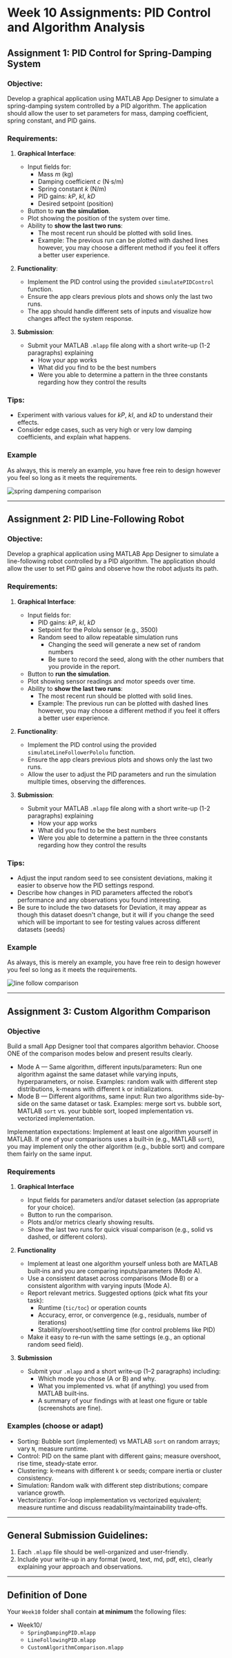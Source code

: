 # Week 10 Assignments: PID Control and Algorithm Analysis

## Assignment 1: PID Control for Spring-Damping System

### Objective:

Develop a graphical application using MATLAB App Designer to simulate a spring-damping system controlled by a PID
algorithm. The application should allow the user to set parameters for mass, damping coefficient, spring constant, and
PID gains.

### Requirements:

1. **Graphical Interface**:
    * Input fields for:
        * Mass $m$ (kg)
        * Damping coefficient $c$ (N·s/m)
        * Spring constant $k$ (N/m)
        * PID gains: $kP$, $kI$, $kD$
        * Desired setpoint (position)
    * Button to **run the simulation**.
    * Plot showing the position of the system over time.
    * Ability to **show the last two runs**:
        * The most recent run should be plotted with solid lines.
        * Example: The previous run can be plotted with dashed lines however, you may choose a different method if you
          feel it offers a better user experience.

2. **Functionality**:
    * Implement the PID control using the provided `simulatePIDControl` function.
    * Ensure the app clears previous plots and shows only the last two runs.
    * The app should handle different sets of inputs and visualize how changes affect the system response.

3. **Submission**:
    * Submit your MATLAB `.mlapp` file along with a short write-up (1-2 paragraphs) explaining
        * How your app works
        * What did you find to be the best numbers
        * Were you able to determine a pattern in the three constants regarding how they control the results

### Tips:

* Experiment with various values for $kP$, $kI$, and $kD$ to understand their effects.
* Consider edge cases, such as very high or very low damping coefficients, and explain what happens.

### Example

As always, this is merely an example, you have free rein to design however you feel so long as it meets the
requirements.

![spring dampening comparison](../../images/week10/pid-spring-ui.png)

---

## Assignment 2: PID Line-Following Robot

### Objective:

Develop a graphical application using MATLAB App Designer to simulate a line-following robot controlled by a PID
algorithm. The application should allow the user to set PID gains and observe how the robot adjusts its path.

### Requirements:

1. **Graphical Interface**:
    * Input fields for:
        * PID gains: $kP$, $kI$, $kD$
        * Setpoint for the Pololu sensor (e.g., 3500)
        * Random seed to allow repeatable simulation runs
            * Changing the seed will generate a new set of random numbers
            * Be sure to record the seed, along with the other numbers that you provide in the report.
    * Button to **run the simulation**.
    * Plot showing sensor readings and motor speeds over time.
    * Ability to **show the last two runs**:
        * The most recent run should be plotted with solid lines.
        * Example: The previous run can be plotted with dashed lines however, you may choose a different method if you
          feel it offers a better user experience.

2. **Functionality**:
    * Implement the PID control using the provided `simulateLineFollowerPololu` function.
    * Ensure the app clears previous plots and shows only the last two runs.
    * Allow the user to adjust the PID parameters and run the simulation multiple times, observing the differences.

3. **Submission**:
    * Submit your MATLAB `.mlapp` file along with a short write-up (1-2 paragraphs) explaining
        * How your app works
        * What did you find to be the best numbers
        * Were you able to determine a pattern in the three constants regarding how they control the results

### Tips:

* Adjust the input random seed to see consistent deviations, making it easier to observe how the PID settings respond.
* Describe how changes in PID parameters affected the robot’s performance and any observations you found interesting.
* Be sure to include the two datasets for Deviation, it may appear as though this dataset doesn't change, but it will if
  you change the seed which will be important to see for testing values across different datasets (seeds)

### Example

As always, this is merely an example, you have free rein to design however you feel so long as it meets the
requirements.

![line follow comparison](../../images/week10/D-Too-High.png)

---

## Assignment 3: Custom Algorithm Comparison

### Objective

Build a small App Designer tool that compares algorithm behavior. Choose ONE of the comparison modes below and present results clearly.

- Mode A — Same algorithm, different inputs/parameters: Run one algorithm against the same dataset while varying inputs, hyperparameters, or noise. Examples: random walk with different step distributions, k-means with different `k` or initializations.
- Mode B — Different algorithms, same input: Run two algorithms side-by-side on the same dataset or task. Examples: merge sort vs. bubble sort, MATLAB `sort` vs. your bubble sort, looped implementation vs. vectorized implementation.

Implementation expectations: Implement at least one algorithm yourself in MATLAB. If one of your comparisons uses a built‑in (e.g., MATLAB `sort`), you may implement only the other algorithm (e.g., bubble sort) and compare them fairly on the same input.

### Requirements

1. **Graphical Interface**
    - Input fields for parameters and/or dataset selection (as appropriate for your choice).
    - Button to run the comparison.
    - Plots and/or metrics clearly showing results.
    - Show the last two runs for quick visual comparison (e.g., solid vs dashed, or different colors).

2. **Functionality**
    - Implement at least one algorithm yourself unless both are MATLAB built‑ins and you are comparing inputs/parameters (Mode A).
    - Use a consistent dataset across comparisons (Mode B) or a consistent algorithm with varying inputs (Mode A).
    - Report relevant metrics. Suggested options (pick what fits your task):
        - Runtime (`tic/toc`) or operation counts
        - Accuracy, error, or convergence (e.g., residuals, number of iterations)
        - Stability/overshoot/settling time (for control problems like PID)
    - Make it easy to re‑run with the same settings (e.g., an optional random seed field).

3. **Submission**
    - Submit your `.mlapp` and a short write‑up (1–2 paragraphs) including:
        - Which mode you chose (A or B) and why.
        - What you implemented vs. what (if anything) you used from MATLAB built‑ins.
        - A summary of your findings with at least one figure or table (screenshots are fine).

### Examples (choose or adapt)

- Sorting: Bubble sort (implemented) vs MATLAB `sort` on random arrays; vary `N`, measure runtime.
- Control: PID on the same plant with different gains; measure overshoot, rise time, steady‑state error.
- Clustering: k‑means with different `k` or seeds; compare inertia or cluster consistency.
- Simulation: Random walk with different step distributions; compare variance growth.
- Vectorization: For‑loop implementation vs vectorized equivalent; measure runtime and discuss readability/maintainability trade‑offs.

---

## General Submission Guidelines:

1. Each `.mlapp` file should be well-organized and user-friendly.
2. Include your write-up in any format (word, text, md, pdf, etc), clearly explaining your approach and observations.

---

## Definition of Done

Your `Week10` folder shall contain **at minimum** the following files:

* Week10/
   * `SpringDampingPID.mlapp`
   * `LineFollowingPID.mlapp`
   * `CustomAlgorithmComparison.mlapp`
